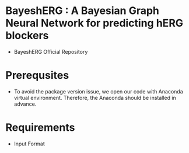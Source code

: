 # BayeshERG : A Bayesian Graph Neural Network for predicting hERG blockers
- BayeshERG Official Repository

# Prerequsites
- To avoid the package version issue, we open our code with Anaconda virtual environment. Therefore, the Anaconda should be installed in advance.

# Requirements
- Input Format
